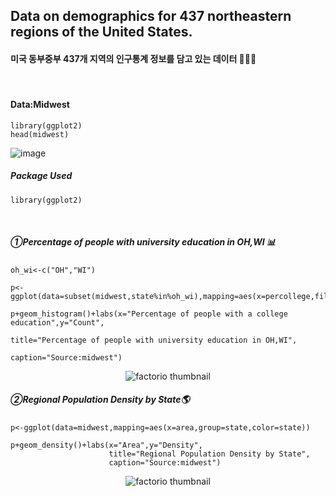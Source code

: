 ## Data on demographics for 437 northeastern regions of the United States.
#### 미국 동부중부 437개 지역의 인구통계 정보를 담고 있는 데이터 🧑‍🤝‍🧑
⠀
#### Data:Midwest
```
library(ggplot2)
head(midwest)
```
![image](https://user-images.githubusercontent.com/80669371/118924957-d4108a80-b978-11eb-8b6e-d3db5265f53e.png)

##### Package Used
```
library(ggplot2)
```
⠀
##### ①Percentage of people with university education in OH,WI 📊
```
oh_wi<-c("OH","WI")

p<-ggplot(data=subset(midwest,state%in%oh_wi),mapping=aes(x=percollege,fill=state))

p+geom_histogram()+labs(x="Percentage of people with a college education",y="Count",
                                                            title="Percentage of people with university education in OH,WI",
                                                            caption="Source:midwest")

```
<p align="center">
  <img src="https://user-images.githubusercontent.com/80669371/118925789-4170eb00-b97a-11eb-8a84-17100a7f5a21.png" alt="factorio thumbnail"/>
</p> 

##### ②Regional Population Density by State🌎
```
p<-ggplot(data=midwest,mapping=aes(x=area,group=state,color=state))

p+geom_density()+labs(x="Area",y="Density",
                      title="Regional Population Density by State",
                      caption="Source:midwest")
```                      
<p align="center">
  <img src="https://user-images.githubusercontent.com/80669371/118926021-9ca2dd80-b97a-11eb-8e67-bcd2d46e4e06.png" alt="factorio thumbnail"/>
</p> 

